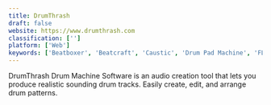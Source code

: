 ```yaml
---
title: DrumThrash
draft: false 
website: https://www.drumthrash.com
classification: ['']
platform: ['Web']
keywords: ['Beatboxer', 'Beatcraft', 'Caustic', 'Drum Pad Machine', 'FL Studio', 'HTML-909', 'HTML5 Drum Machine', 'Hammerhead', 'Hydrogen', 'LMMS', 'Lil Drum Machine', 'ReCycle', 'Rhythm Studio', 'Splice Beat Maker', 'Studio One', 'Vatanator', 'bleep box', 'drumbit', 'iMaschine', 'iO-808', 'keezy']
---
```

DrumThrash Drum Machine Software is an audio creation tool that lets you produce realistic sounding drum tracks. Easily create, edit, and arrange drum patterns.